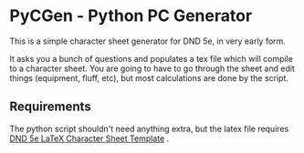 # PyCGen - Python PC Generator

This is a simple character sheet generator for DND 5e, in very early form.

It asks you a bunch of questions and populates a tex file which will compile to a character sheet.
You are going to have to go through the sheet and edit things (equipment, fluff, etc), but most
calculations are done by the script.

## Requirements

The python script shouldn't need anything extra, but the latex file requires [DND 5e LaTeX Character Sheet Template](https://github.com/matsavage/DND-5e-LaTeX-Character-Sheet-Template) .
